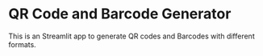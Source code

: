 # QR Code and Barcode Generator
This is an Streamlit app to generate QR codes and Barcodes with different formats.


